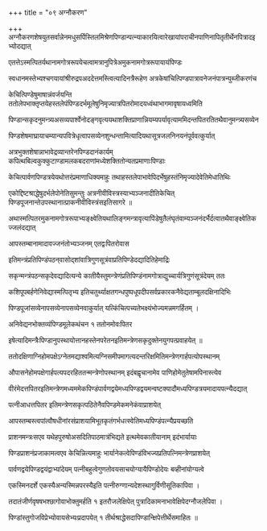 +++
title = "०९ अग्नौकरण"

+++
अग्नौकरणशेषयुतसर्वान्नेनमधुसर्पिस्तिलमिश्रेणपिण्डान्पत्न्याकारयित्वारेखायांपराचीनपाणिनापितृतीर्थेनपित्रादइभ्योदद्यात्

एतत्तेऽस्मत्पितर्यथानामगोत्ररूपयेचत्वामत्रानुपित्रेअमुकनामगोत्ररूपायायंपिण्डः

स्वधानमस्तेभ्यश्चगयायांश्रीरुद्रपअददेत्तमस्त्वित्यादिनत्रैरूहेण अत्रकेषांचित्पिण्डपात्रावनेजनंपात्रन्युब्जीकरणंच

केचित्पिण्डेषुमाषान्नंवर्जयन्ति ततोलेपभाक्‍तृप्तयेहस्तलेपंपिण्डदर्भमूलेषुनिमृज्यात्रपितरोमादयध्वंथाभागमावृषायध्वमिति

पिण्डान्सकृदनुमन्त्र्यअसव्यपार्श्वेनोदङ्गवृत्ययथाशक्तिप्राणान्नियम्यपर्यावृत्याममिदन्तपितरतितथैवानुमन्त्र्यसव्येन

पिण्डशेषमाघ्रायाचम्यान्यपवित्रेधृत्वापसव्येनशुन्धन्तामित्यादियथासूत्रजलनिनयनंपूर्ववत्कुर्यात्

अत्रभुक्तशेषान्नाभावेद्रव्यान्तरेनपिण्डदानंकार्यम् कपित्थबिल्वकुक्कुटाण्डामलकबदराणांमध्येशक्तितोन्यतप्रमाणाःपिण्डाः

केचित्पार्वणपिण्डत्रयेयथोत्तरंप्रमाणाधिक्यमाहुः तथाहस्तलेपाभावेपिदर्भेषुहस्तंनिमृज्यादेवेतिमेधातिथिः

एकोद्दिष्टश्राद्धेषुदर्भलेपोनेतिसुमन्तुः अत्रनीवीविस्त्रस्याभ्यञ्जनादीतिकेचित् पिण्डपूजनान्तेउपस्थानात्प्राकनीवीविस्त्रंसइतिसागरे ॥

अथास्मत्पितरमुकनामगोत्ररूपाभ्यङ्क्ष्वेतियथालिङ्गमन्त्रावृत्यापिंडेषुतैलंघृतंवाम्यञ्जनंदर्भैर्दत्वातथैवाङ्क्ष्वेतिकज्जलंदद्यात्

आपस्तम्बानामादावज्जनंतोभ्यञ्जनम् एतद्वःपितरोवास

इतिमन्त्रंप्रतिपिण्डंपठन्‌वासोद्शांवात्रिगुणसूत्रंवाप्रतिपिण्डेदद्यादितिहेमाद्रिः

सकृन्मन्त्रंपठन्सकृदेवद्यादित्यन्ये कातीयैस्तुमन्त्रेणंप्रतिपिण्डंनामगोत्राद्युच्चार्यत्रिगुणंसूत्रंदेयम् ततः

कशिपूपबर्हणेनिवेद्यास्मत्पितृभ्य इतिचतुर्थ्याक्षतगन्धपुष्पधूपदीपसर्वप्रकारकनैवेद्यताम्बूलदक्षिनादिभिः

पिण्डपूजांसव्येनापसव्येनापसव्येनवाकुर्यात् यत्किंचित्पच्यतेभक्ष्यंभोज्यमन्नमगर्हितम् ।

अनिवेद्यनभोक्तव्यंपिण्डमूलेकथंचन १ ततोनमोवःपितर

इषेत्यादिमन्त्रैःपिण्डानुपस्थायोत्तानहस्तेनपरेतनइतिमन्त्रेणसकृदुक्तेनयुगपत्प्रवाहयेत् ॥

ततोदक्षिणाग्निहोमपक्षेऽग्नेतमद्याश्वमित्यग्निसमीपमागत्यदन्तरिक्षमितिमन्त्रेणगार्हपत्योपस्थानम्

औपासनेहोमपक्षेगार्हपत्यपदरहिततन्मन्त्रेणोपस्थानम् इदंबह्वृचानामेव पाणिहोमेतुतेषामपिनास्त्येव

वीरंमेदत्तपितरइतिमन्त्रेणमध्यममेकपिण्डंपार्वणद्वयेमध्यपिण्डद्वयमन्वष्टक्यादौमध्यपिण्डत्रयमादायपत्न्यैदद्यात्

पत्नीआधत्तपितर इतिमन्त्रेणसकृत्पठितेनैवपिण्डमेकमनेकंवाप्राशयेत्

आपस्तम्बस्त्वपांत्वौषधीनांरसंप्राशयामिभूतकृतंगर्भधत्स्वेतिमध्यपिण्डंपत्न्यैप्रयच्छति

प्राशनमन्त्रःसएव यथेहपुरुषोअसदितिपाठमात्रंभिद्यते इत्थमेवकातीयानाम् इदंभार्यायाः

पिण्डप्राशनंप्रजाकामत्वएव केचिन्नित्यमाहुः भार्यानेकत्वेपिण्डंविभज्यप्रतिपत्निमन्त्रेणप्राशयेत्

पार्वणद्वयेपिण्डद्वयंद्वाभ्यांदेयम् पत्नीबहुत्वेगुणतोवयसाचयोग्यायैपिण्डोदेयः बव्हीनांयोग्यत्वे

एकस्मिनदर्शे एकस्यैअन्यस्मिन्नपरस्यैइति पत्नीरुग्णान्यदेशस्थागुर्विणीसूतिकापिवा ।

तदातंजीर्णवृषषभश्छागोवाभोक्तुमर्हति १ इतरौजलेक्षिपेत् पुत्रादिकामनाभावेक्षिपेदग्नौजलेपिवा ।

पिण्डांस्तुगोजविप्रेभ्योवायसेभ्यःप्रदापयेत् १ तीर्थश्राद्धेसदापिण्डान्क्षिपेत्तीर्थेसमाहितः ॥
